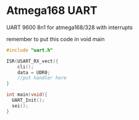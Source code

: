 # Atmega168 UART
UART 9600 8n1 for atmega168/328 with interrupts

remember to put this code in void main

```c
#include "uart.h"

ISR(USART_RX_vect){
    cli();
    data = UDR0;
    //put handler here
}

int main(void){
  UART_Init();
  sei();
}
```
